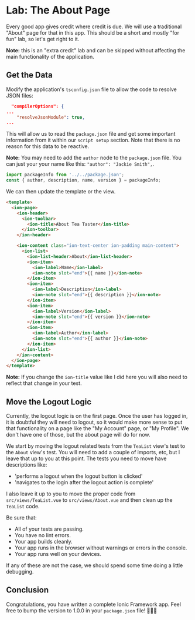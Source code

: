 # Lab: The About Page

Every good app gives credit where credit is due. We will use a traditional "About" page for that in this app. This should be a short and mostly "for fun" lab, so let's get right to it.

**Note:** this is an "extra credit" lab and can be skipped without affecting the main functionality of the application.

## Get the Data

Modify the application's `tsconfig.json` file to allow the code to resolve JSON files:

```json
  "compilerOptions": {
...
    "resolveJsonModule": true,
...
```

This will allow us to read the `package.json` file and get some important information from it within our `script setup` section. Note that there is no reason for this data to be reactive.

**Note:** You may need to add the `author` node to the `package.json` file. You can just your your name like this: `"author": "Jackie Smith",`.

```typescript
import packageInfo from '../../package.json';
const { author, description, name, version } = packageInfo;
```

We can then update the template or the view.

```html
<template>
  <ion-page>
    <ion-header>
      <ion-toolbar>
        <ion-title>About Tea Taster</ion-title>
      </ion-toolbar>
    </ion-header>

    <ion-content class="ion-text-center ion-padding main-content">
      <ion-list>
        <ion-list-header>About</ion-list-header>
        <ion-item>
          <ion-label>Name</ion-label>
          <ion-note slot="end">{{ name }}</ion-note>
        </ion-item>
        <ion-item>
          <ion-label>Description</ion-label>
          <ion-note slot="end">{{ description }}</ion-note>
        </ion-item>
        <ion-item>
          <ion-label>Version</ion-label>
          <ion-note slot="end">{{ version }}</ion-note>
        </ion-item>
        <ion-item>
          <ion-label>Author</ion-label>
          <ion-note slot="end">{{ author }}</ion-note>
        </ion-item>
      </ion-list>
    </ion-content>
  </ion-page>
</template>
```

**Note:** If you change the `ion-title` value like I did here you will also need to reflect that change in your test.

## Move the Logout Logic

Currently, the logout logic is on the first page. Once the user has logged in, it is doubtful they will need to logout, so it would make more sense to put that functionality on a page like the "My Account" page, or "My Profile". We don't have one of those, but the about page will do for now.

We start by moving the logout related tests from the `TeaList` view's test to the `About` view's test. You will need to add a couple of imports, etc, but I leave that up to you at this point. The tests you need to move have descriptions like:

- 'performs a logout when the logout button is clicked'
- 'navigates to the login after the logout action is complete'

I also leave it up to you to move the proper code from `src/views/TeaList.vue` to `src/views/About.vue` and then clean up the `TeaList` code.

Be sure that:

- All of your tests are passing.
- You have no lint errors.
- Your app builds cleanly.
- Your app runs in the browser without warnings or errors in the console.
- Your app runs well on your devices.

If any of these are not the case, we should spend some time doing a little debugging.

## Conclusion

Congratulations, you have written a complete Ionic Framework app. Feel free to bump the version to 1.0.0 in your `package.json` file! 🥳🎉🤓
